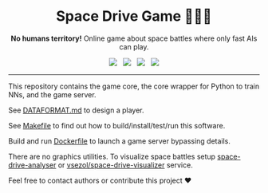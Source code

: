 <h1 align="center"> Space Drive Game 👩🏻‍🚀</h1>

<p align="center">
<b>No humans territory!</b> Online game about space battles where only fast AIs can play.
</p>

<p align="center">
  <a href="https://github.com/SKY-ALIN/space-drive-game/blob/main/LICENSE">
    <img src="https://img.shields.io/github/license/SKY-ALIN/space-drive-game?style=for-the-badge" /></a>&nbsp;&nbsp;
  <a href="https://github.com/SKY-ALIN/space-drive-game/actions/workflows/core-ci.yml">
    <img src="https://img.shields.io/github/actions/workflow/status/SKY-ALIN/space-drive-game/core-ci.yml?style=for-the-badge&label=Core%20CI" /></a>&nbsp;&nbsp;
  <a href="https://github.com/SKY-ALIN/space-drive-game/actions/workflows/python-ci.yml">
    <img src="https://img.shields.io/github/actions/workflow/status/SKY-ALIN/space-drive-game/python-ci.yml?style=for-the-badge&label=Python%20CI" /></a>&nbsp;&nbsp;
  <a href="https://github.com/SKY-ALIN/space-drive-game/actions/workflows/code-quality.yml">
    <img src="https://img.shields.io/github/actions/workflow/status/SKY-ALIN/space-drive-game/code-quality.yml?style=for-the-badge&label=Code%20Quality" /></a>
</p>

---

This repository contains the game core, the core wrapper for Python to train NNs, and the game server.

See [DATAFORMAT.md](https://github.com/SKY-ALIN/space-drive-game/blob/main/DATAFORMAT.md) to design a player.

See [Makefile](https://github.com/SKY-ALIN/space-drive-game/blob/main/Makefile) to find out how to build/install/test/run this software.

Build and run [Dockerfile](https://github.com/SKY-ALIN/space-drive-game/blob/main/Dockerfile) to launch a game server bypassing details.

There are no graphics utilities. To visualize space battles setup [space-drive-analyser](https://github.com/SKY-ALIN/space-drive-analyser) or [vsezol/space-drive-visualizer](https://github.com/vsezol/space-drive-visualizer) service.

Feel free to contact authors or contribute this project ❤️
